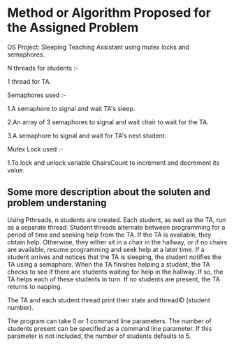 # Method or Algorithm Proposed for the Assigned Problem
OS Project: Sleeping Teaching Assistant using mutex locks and semaphores.
	
N threads for students :-
  
  1 thread for TA.
 

Semaphores used :-
	
  1.A semaphore to signal and wait TA's sleep.
  
2.An array of 3 semaphores to signal and wait chair to wait for the TA.
	
  3.A semaphore to signal and wait for TA's next student.
	

Mutex Lock used :-
	
  1.To lock and unlock variable ChairsCount to increment and decrement its value.

## Some more description about the soluten and problem understaning

Using Pthreads, n students are created. Each student, as well as the TA, run as a separate thread. Student threads alternate between programming for a period of time and seeking help from the TA. If the TA is available, they obtain help. Otherwise, they either sit in a chair in the hallway, or if no chairs are available, resume programming and seek help at a later time. If a student arrives and notices that the TA is sleeping, the student notifies the TA using a semaphore. When the TA finishes helping a student, the TA checks to see if there are students waiting for help in the hallway. If so, the TA helps each of these students in turn. If no students are present, the TA returns to napping.

The TA and each student thread print their state and threadID (student number).

The program can take 0 or 1 command line parameters. The number of students present can be specified as a command line parameter. If this parameter is not included, the number of students defaults to 5.
